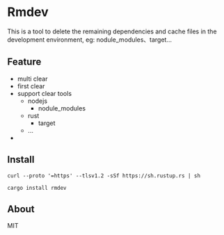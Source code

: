 # Rmdev

This is a tool to delete the remaining dependencies and cache files in the development environment, eg: nodule_modules、target...

## Feature

- multi clear
- first clear
- support clear tools
  - nodejs
    - nodule_modules
  - rust
    - target
  - ...
-

## Install

```
curl --proto '=https' --tlsv1.2 -sSf https://sh.rustup.rs | sh

cargo install rmdev
```

## About

MIT
